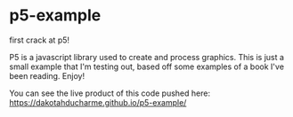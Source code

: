 # p5-example
first crack at p5!

P5 is a javascript library used to create and process graphics. This is just a small example that I'm testing out, based off some examples of a book I've been reading. Enjoy!

You can see the live product of this code pushed here: https://dakotahducharme.github.io/p5-example/
